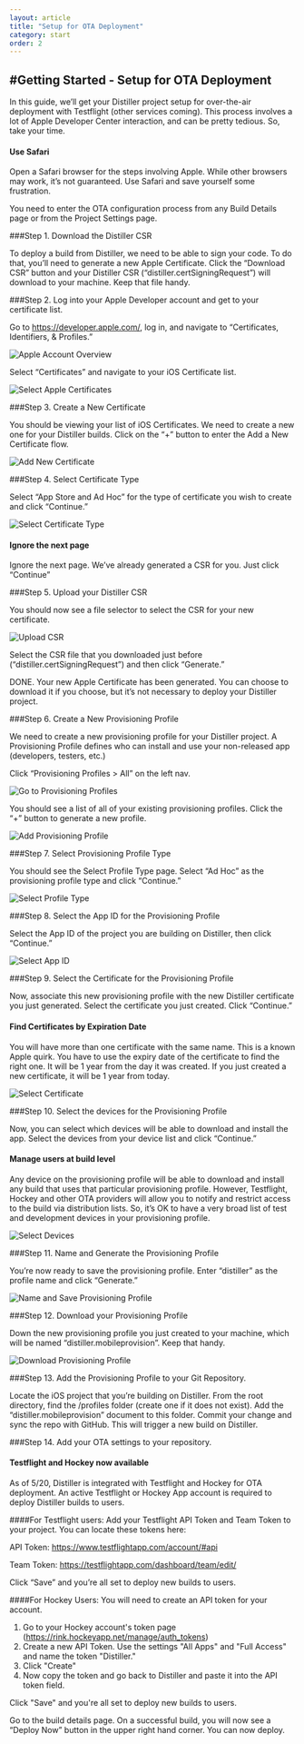 ```yaml
---
layout: article
title: "Setup for OTA Deployment"
category: start
order: 2
---
```


#Getting Started - Setup for OTA Deployment
---

In this guide, we’ll get your Distiller project setup for over-the-air deployment with Testflight (other services coming). This process involves a lot of Apple Developer Center interaction, and can be pretty tedious. So, take your time.

<div class="bs-callout bs-callout-warning">
 <h4>Use Safari</h4>
 Open a Safari browser for the steps involving Apple. While other browsers may work, it’s not guaranteed. Use Safari and save yourself some frustration.
</div>

You need to enter the OTA configuration process from any Build Details page or from the Project Settings page.

###Step 1. Download the Distiller CSR

To deploy a build from Distiller, we need to be able to sign your code. To do that, you’ll need to generate a new Apple Certificate. Click the “Download CSR” button and your Distiller CSR (“distiller.certSigningRequest”) will download to your machine. Keep that file handy.

###Step 2. Log into your Apple Developer account and get to your certificate list.

Go to https://developer.apple.com/, log in, and navigate to “Certificates, Identifiers, & Profiles.”

![Apple Account Overview](/img/01-dev-center-home.png)


Select “Certificates” and navigate to your iOS Certificate list.


![Select Apple Certificates](/img/02-select-certificates.png)

###Step 3. Create a New Certificate

You should be viewing your list of iOS Certificates. We need to create a new one for your Distiller builds. Click on the “+” button to enter the Add a New Certificate flow.

![Add New Certificate](/img/03-add-new-certificate.png)

###Step 4. Select Certificate Type

Select “App Store and Ad Hoc” for the type of certificate you wish to create and click “Continue.”

![Select Certificate Type](/img/04-select-certificate-type.png)

<div class="bs-callout bs-callout-info">
        <h4>Ignore the next page</h4>
        Ignore the next page. We’ve already generated a CSR for you. Just click “Continue”
</div>

###Step 5. Upload your Distiller CSR

You should now see a file selector to select the CSR for your new certificate.

![Upload CSR](/img/05-upload-csr.png)

Select the CSR file that you downloaded just before (“distiller.certSigningRequest”) and then click “Generate.”

DONE. Your new Apple Certificate has been generated. You can choose to download it if you choose, but it’s not necessary to deploy your Distiller project.

###Step 6. Create a New Provisioning Profile

We need to create a new provisioning profile for your Distiller project. A Provisioning Profile defines who can install and use your non-released app (developers, testers, etc.)

Click “Provisioning Profiles > All” on the left nav.

![Go to Provisioning Profiles](/img/06-goto-provisioning-profiles.png)

You should see a list of all of your existing provisioning profiles. Click the “+” button to generate a new profile.

![Add Provisioning Profile](/img/07-add-provisioning-profile.png)

###Step 7. Select Provisioning Profile Type

You should see the Select Profile Type page. Select “Ad Hoc” as the provisioning profile type and click “Continue.”

![Select Profile Type](/img/08-select-profile-type.png)

###Step 8. Select the App ID for the Provisioning Profile

Select the App ID of the project you are building on Distiller, then click “Continue.”

![Select App ID](/img/09-select-app-id.png)

###Step 9. Select the Certificate for the Provisioning Profile

Now, associate this new provisioning profile with the new Distiller certificate you just generated. Select the certificate you just created. Click “Continue.”

<div class="bs-callout bs-callout-info">
        <h4>Find Certificates by Expiration Date</h4>
        You will have more than one certificate with the same name. This is a known Apple quirk. You have to use the expiry date of the certificate to find the right one. It will be 1 year from the day it was created. If you just created a new certificate, it will be 1 year from today.
</div>

![Select Certificate](/img/10-select-certificate.png)

###Step 10. Select the devices for the Provisioning Profile

Now, you can select which devices will be able to download and install the app. Select the devices from your device list and click “Continue.”

<div class="bs-callout bs-callout-info">
        <h4>Manage users at build level</h4>
Any device on the provisioning profile will be able to download and install any build that uses that particular provisioning profile. However, Testflight, Hockey and other OTA providers will allow you to notify and restrict access to the build via distribution lists. So, it’s OK to have a very broad list of test and development devices in your provisioning profile.
</div>

![Select Devices](/img/11-select-devices.png)

###Step 11. Name and Generate the Provisioning Profile

You’re now ready to save the provisioning profile.  Enter “distiller” as the profile name and click “Generate.”

![Name and Save Provisioning Profile](/img/12-name-save-provisioning-profile.png)

###Step 12. Download your Provisioning Profile

Down the new provisioning profile you just created to your machine, which will be named “distiller.mobileprovision”. Keep that handy.

![Download Provisioning Profile](/img/13-download-provisioning-profile.png)

###Step 13. Add the Provisioning Profile to your Git Repository.

Locate the iOS project that you’re building on Distiller.  From the root directory, find the /profiles folder (create one if it does not exist). Add the “distiller.mobileprovision” document to this folder. Commit your change and sync the repo with GitHub. This will trigger a new build on Distiller.

###Step 14. Add your OTA settings to your repository.

<div class="bs-callout bs-callout-info">
        <h4>Testflight and Hockey now available</h4>As of 5/20, Distiller is integrated with Testflight and Hockey for OTA deployment. An active Testflight or Hockey App account is required to deploy Distiller builds to users.
</div>

####For Testflight users:
Add your Testflight API Token and Team Token to your project.  You can locate these tokens here:

API Token: https://www.testflightapp.com/account/#api

Team Token: https://testflightapp.com/dashboard/team/edit/

Click “Save” and you’re all set to deploy new builds to users.

####For Hockey Users:
You will need to create an API token for your account. 

1. Go to your Hockey account's token page (https://rink.hockeyapp.net/manage/auth_tokens)
2. Create a new API Token. Use the settings "All Apps" and "Full Access" and name the token "Distiller."
3. Click "Create"
4. Now copy the token and go back to Distiller and paste it into the API token field.

Click "Save" and you're all set to deploy new builds to users.

Go to the build details page. On a successful build, you will now see a “Deploy Now” button in the upper right hand corner.  You can now deploy.
